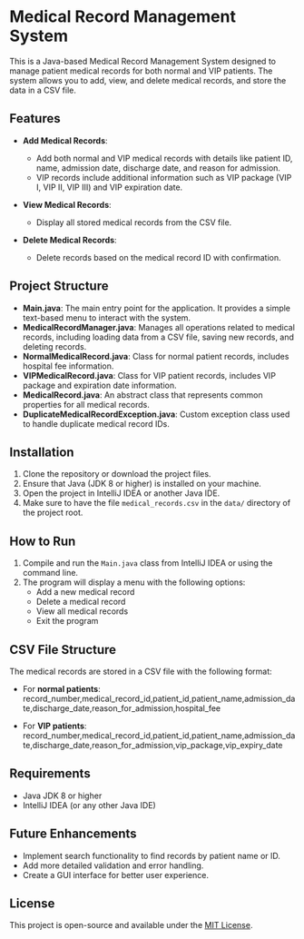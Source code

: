 # Medical Record Management System

This is a Java-based Medical Record Management System designed to manage patient medical records for both normal and VIP patients. The system allows you to add, view, and delete medical records, and store the data in a CSV file.

## Features

- **Add Medical Records**:
    - Add both normal and VIP medical records with details like patient ID, name, admission date, discharge date, and reason for admission.
    - VIP records include additional information such as VIP package (VIP I, VIP II, VIP III) and VIP expiration date.

- **View Medical Records**:
    - Display all stored medical records from the CSV file.

- **Delete Medical Records**:
    - Delete records based on the medical record ID with confirmation.

## Project Structure

- **Main.java**: The main entry point for the application. It provides a simple text-based menu to interact with the system.
- **MedicalRecordManager.java**: Manages all operations related to medical records, including loading data from a CSV file, saving new records, and deleting records.
- **NormalMedicalRecord.java**: Class for normal patient records, includes hospital fee information.
- **VIPMedicalRecord.java**: Class for VIP patient records, includes VIP package and expiration date information.
- **MedicalRecord.java**: An abstract class that represents common properties for all medical records.
- **DuplicateMedicalRecordException.java**: Custom exception class used to handle duplicate medical record IDs.

## Installation

1. Clone the repository or download the project files.
2. Ensure that Java (JDK 8 or higher) is installed on your machine.
3. Open the project in IntelliJ IDEA or another Java IDE.
4. Make sure to have the file `medical_records.csv` in the `data/` directory of the project root.

## How to Run

1. Compile and run the `Main.java` class from IntelliJ IDEA or using the command line.
2. The program will display a menu with the following options:
    - Add a new medical record
    - Delete a medical record
    - View all medical records
    - Exit the program

## CSV File Structure

The medical records are stored in a CSV file with the following format:

- For **normal patients**:
  record_number,medical_record_id,patient_id,patient_name,admission_date,discharge_date,reason_for_admission,hospital_fee

- For **VIP patients**:
  record_number,medical_record_id,patient_id,patient_name,admission_date,discharge_date,reason_for_admission,vip_package,vip_expiry_date


## Requirements

- Java JDK 8 or higher
- IntelliJ IDEA (or any other Java IDE)

## Future Enhancements

- Implement search functionality to find records by patient name or ID.
- Add more detailed validation and error handling.
- Create a GUI interface for better user experience.

## License

This project is open-source and available under the [MIT License](LICENSE).

